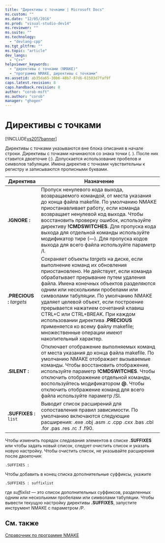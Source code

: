 ```yaml
---
title: "Директивы с точками | Microsoft Docs"
ms.custom: ""
ms.date: "12/05/2016"
ms.prod: "visual-studio-dev14"
ms.reviewer: ""
ms.suite: ""
ms.technology: 
  - "devlang-cpp"
ms.tgt_pltfrm: ""
ms.topic: "article"
dev_langs: 
  - "C++"
helpviewer_keywords: 
  - "директивы с точками (NMAKE)"
  - "программа NMAKE, директивы с точками"
ms.assetid: ab35da65-30b6-48b7-87d6-61503d7faf9f
caps.latest.revision: 8
caps.handback.revision: 8
author: "corob-msft"
ms.author: "corob"
manager: "ghogen"
---
```

# Директивы с точками
[!INCLUDE[vs2017banner](../assembler/inline/includes/vs2017banner.md)]

Директивы с точками указываются вне блока описания в начале строки.  Директивы с точками начинаются со знака точки \(. \). После них ставится двоеточие \(:\).  Допускается использование пробелов и символов табуляции.  Имена директив с точками чувствительны к регистру и записываются прописными буквами.  
  
|Директива|Назначение|  
|---------------|----------------|  
|**.IGNORE :**|Пропуск ненулевого кода выхода, возвращаемого командой, от места указания до конца файла makefile.  По умолчанию NMAKE приостанавливает работу, если команда возвращает ненулевой код выхода.  Чтобы восстановить проверку ошибок, используйте директиву **\!CMDSWITCHES**.  Для пропуска кода выхода для отдельной команды используйте модификатор тире \(—\).  Для пропуска кодов выхода для всего файла используйте параметр \/I.|  
|**.PRECIOUS :** *targets*|Сохраняет объекты *targets* на диске, если выполнение команд их обновления приостановлено. Не действует, если команда обрабатывает прерывание путем удаления файла.  Имена конечных объектов разделяются одним или несколькими пробелами или символами табуляции.  По умолчанию NMAKE удаляет целевой объект, если построение прерывается нажатием сочетаний клавиш CTRL\+C или CTRL\+BREAK.  При каждом использовании директива **.PRECIOUS** применяется ко всему файлу makefile; множественные операции имеют накопительный характер.|  
|**.SILENT :**|Отключает отображение выполняемых команд от места указания до конца файла makefile.  По умолчанию NMAKE отображает вызываемые команды.  Чтобы восстановить отображение, используйте параметр **\!CMDSWITCHES**.  Чтобы отключить отображение отдельной команды, воспользуйтесь модификатором **@**.  Чтобы отключить отображение команд для всего файла используйте параметр \/SI.|  
|**.SUFFIXES :** `list`|Выводит список расширений для сопоставления правил зависимости. По умолчанию включаются следующие расширения: .exe .obj .asm .c .cpp .cxx .bas .cbl .for .pas .res .rc .f .f90.|  
  
 Чтобы изменить порядок следования элементов в списке **.SUFFIXES** или чтобы задать новый список, следует очистить список и указать новую настройку.  Чтобы очистить список, не указывайте расширения после двоеточия:  
  
```  
.SUFFIXES :  
```  
  
 Чтобы добавить в конец списка дополнительные суффиксы, укажите  
  
```  
.SUFFIXES : suffixlist  
```  
  
 где *suffixlist* — это список дополнительных суффиксов, разделенных одним или несколькими пробелами или символами табуляции.  Чтобы вывести текущую настройку директивы **.SUFFIXES**, запустите инструмент NMAKE с параметром \/P.  
  
## См. также  
 [Справочник по программе NMAKE](../build/nmake-reference.md)